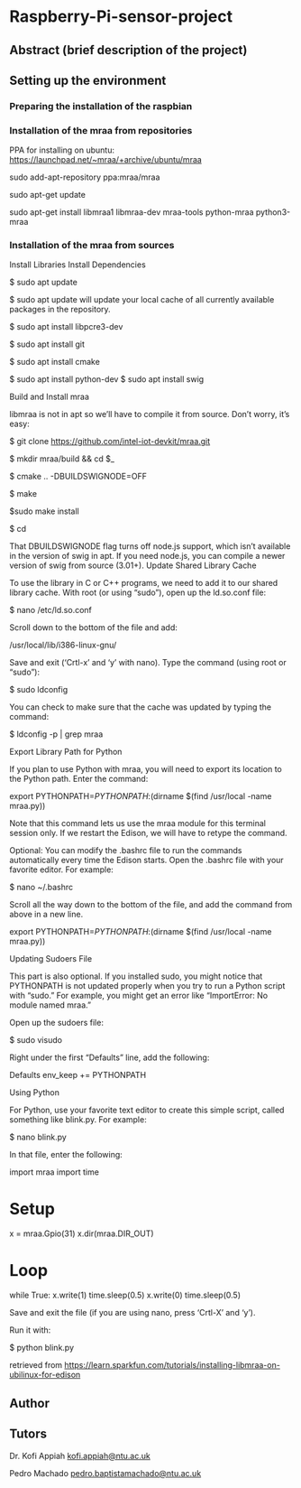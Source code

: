 # Raspberry-Pi-sensor-project
## Abstract (brief description of the project)

## Setting up the environment

### Preparing the installation of the raspbian 

### Installation of the mraa from repositories
PPA for installing on ubuntu: https://launchpad.net/~mraa/+archive/ubuntu/mraa

sudo add-apt-repository ppa:mraa/mraa

sudo apt-get update

sudo apt-get install libmraa1 libmraa-dev mraa-tools python-mraa python3-mraa


### Installation of the mraa from sources
Install Libraries
Install Dependencies

$ sudo apt update

$ sudo apt update will update your local cache of all currently available packages in the repository.

$ sudo apt install libpcre3-dev

$ sudo apt install git

$ sudo apt install cmake

$ sudo apt install python-dev
$ sudo apt install swig

Build and Install mraa

libmraa is not in apt so we’ll have to compile it from source. Don’t worry, it’s easy:

$ git clone https://github.com/intel-iot-devkit/mraa.git

$ mkdir mraa/build && cd $_

$ cmake .. -DBUILDSWIGNODE=OFF

$ make

$sudo make install

$ cd

That DBUILDSWIGNODE flag turns off node.js support, which isn’t available in the version of swig in apt. If you need node.js, you can compile a newer version of swig from source (3.01+).
Update Shared Library Cache

To use the library in C or C++ programs, we need to add it to our shared library cache. With root (or using “sudo”), open up the ld.so.conf file:

$ nano /etc/ld.so.conf

Scroll down to the bottom of the file and add:

/usr/local/lib/i386-linux-gnu/

Save and exit (‘Crtl-x’ and ‘y’ with nano). Type the command (using root or “sudo”):

$ sudo ldconfig

You can check to make sure that the cache was updated by typing the command:

$ ldconfig -p | grep mraa

Export Library Path for Python

If you plan to use Python with mraa, you will need to export its location to the Python path. Enter the command:

export PYTHONPATH=$PYTHONPATH:$(dirname $(find /usr/local -name mraa.py))

Note that this command lets us use the mraa module for this terminal session only. If we restart the Edison, we will have to retype the command.

Optional: You can modify the .bashrc file to run the commands automatically every time the Edison starts. Open the .bashrc file with your favorite editor. For example:

$ nano ~/.bashrc

Scroll all the way down to the bottom of the file, and add the command from above in a new line.

export PYTHONPATH=$PYTHONPATH:$(dirname $(find /usr/local -name mraa.py))

Updating Sudoers File

This part is also optional. If you installed sudo, you might notice that PYTHONPATH is not updated properly when you try to run a Python script with “sudo.” For example, you might get an error like “ImportError: No module named mraa.”

Open up the sudoers file:

$ sudo visudo

Right under the first “Defaults” line, add the following:

Defaults        env_keep += PYTHONPATH

Using Python

For Python, use your favorite text editor to create this simple script, called something like blink.py. For example:

$ nano blink.py

In that file, enter the following:

import mraa
import time

# Setup
x = mraa.Gpio(31)
x.dir(mraa.DIR_OUT)

# Loop
while True:
    x.write(1)
    time.sleep(0.5)
    x.write(0)
    time.sleep(0.5)

Save and exit the file (if you are using nano, press ‘Crtl-X’ and ‘y’).

Run it with:

$ python blink.py

retrieved from https://learn.sparkfun.com/tutorials/installing-libmraa-on-ubilinux-for-edison
## Author

## Tutors
Dr. Kofi Appiah <kofi.appiah@ntu.ac.uk>

Pedro Machado <pedro.baptistamachado@ntu.ac.uk>
